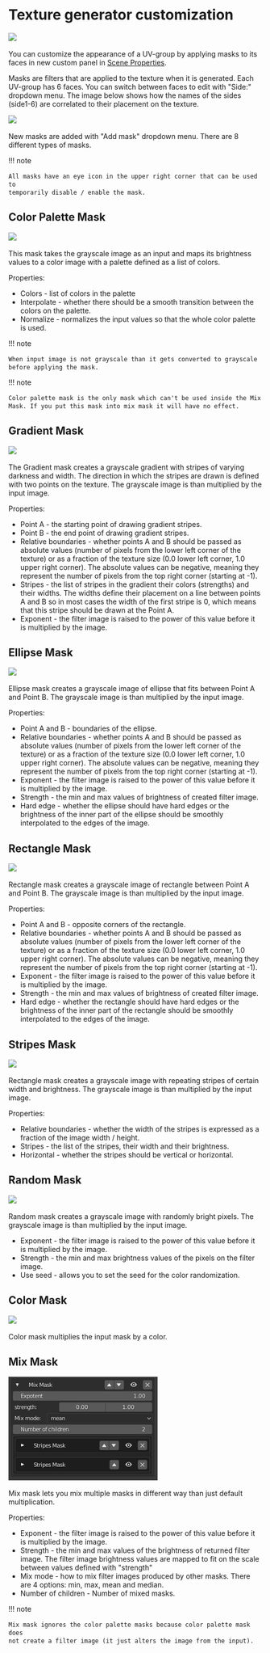 # Texture generator customization

![](../img/customized_uv_groups.png)

You can customize the appearance of a UV-group by applying masks to its faces
in new custom panel in [Scene Properties](../gui_changes/#scene-properties).

Masks are filters that are applied to the texture when it is generated.
Each UV-group has 6 faces. You can switch between faces to edit with
"Side:" dropdown menu. The image below shows how the names of the
sides (side1-6) are correlated to their placement on the texture.

![](../img/faces.png)

New masks are added with "Add mask" dropdown menu. There are 8 different types
of masks.


!!! note

    All masks have an eye icon in the upper right corner that can be used to
    temporarily disable / enable the mask.

## Color Palette Mask
![](../img/color_palette_mask.png)

This mask takes the grayscale image as an input and maps its brightness values
to a color image with a palette defined as a list of colors.

Properties:

- Colors - list of colors in the palette
- Interpolate - whether there should be a smooth transition between the colors
    on the palette.
- Normalize - normalizes the input values so that the whole color palette is
    used.

!!! note

    When input image is not grayscale than it gets converted to grayscale
    before applying the mask.

!!! note

    Color palette mask is the only mask which can't be used inside the Mix
    Mask. If you put this mask into mix mask it will have no effect.



## Gradient Mask
![](../img/gradient_mask.png)

The Gradient mask creates a grayscale gradient with stripes of varying darkness
and width. The direction in which the stripes are drawn is defined with two
points on the texture. The grayscale image is than multiplied by the input image.

Properties:

- Point A - the starting point of drawing gradient stripes.
- Point B - the end point of drawing gradient stripes.
- Relative boundaries - whether points A and B should be passed as absolute
    values (number of pixels from the lower left corner of the texture) or as a
    fraction of the texture size (0.0 lower left corner, 1.0 upper right corner).
    The absolute values can be negative, meaning they represent the number of
    pixels from the top right corner (starting at -1).
- Stripes - the list of stripes in the gradient their colors (strengths) and
    their widths. The widths define their placement on a line between points
    A and B so in most cases the width of the first stripe is 0, which means
    that this stripe should be drawn at the Point A.
- Exponent - the filter image is raised to the power of this value before it
    is multiplied by the image.
## Ellipse Mask
![](../img/ellipse_mask.png)

Ellipse mask creates a grayscale image of ellipse that fits between Point A and
Point B. The grayscale image is than multiplied by the input image.

Properties:

- Point A and B - boundaries of the ellipse.
- Relative boundaries - whether points A and B should be passed as absolute
    values (number of pixels from the lower left corner of the texture) or as a
    fraction of the texture size (0.0 lower left corner, 1.0 upper right corner).
    The absolute values can be negative, meaning they represent the number of
    pixels from the top right corner (starting at -1).
- Exponent - the filter image is raised to the power of this value before it
    is multiplied by the image.
- Strength - the min and max values of brightness of created filter image.
- Hard edge - whether the ellipse should have hard edges or the brightness
    of the inner part of the ellipse should be smoothly interpolated to 
    the edges of the image.



## Rectangle Mask
![](../img/rectangle_mask.png)

Rectangle mask creates a grayscale image of rectangle between Point A and
Point B. The grayscale image is than multiplied by the input image.

Properties:

- Point A and B - opposite corners of the rectangle.
- Relative boundaries - whether points A and B should be passed as absolute
    values (number of pixels from the lower left corner of the texture) or as a
    fraction of the texture size (0.0 lower left corner, 1.0 upper right corner).
    The absolute values can be negative, meaning they represent the number of
    pixels from the top right corner (starting at -1).
- Exponent - the filter image is raised to the power of this value before it
    is multiplied by the image.
- Strength - the min and max values of brightness of created filter image.
- Hard edge - whether the rectangle should have hard edges or the brightness
    of the inner part of the rectangle should be smoothly interpolated to 
    the edges of the image.




## Stripes Mask
![](../img/stripes_mask.png)

Rectangle mask creates a grayscale image with repeating stripes of certain
width and brightness. The grayscale image is than multiplied by the input
image.

Properties:

- Relative boundaries - whether the width of the stripes is expressed as a
    fraction of the image width / height.
- Stripes - the list of the stripes, their width and their brightness.
- Horizontal - whether the stripes should be vertical or horizontal.




## Random Mask
![](../img/random_mask.png)

Random mask creates a grayscale image with randomly bright pixels. The
grayscale image is than multiplied by the input image.

- Exponent - the filter image is raised to the power of this value before it
    is multiplied by the image.
- Strength - the min and max brightness values of the pixels on the filter
    image.
- Use seed - allows you to set the seed for the color randomization.



## Color Mask
![](../img/color_mask.png)

Color mask multiplies the input mask by a color.




## Mix Mask
![](../img/mix_mask.png)

Mix mask lets you mix multiple masks in different way than just default
multiplication. 

Properties:

- Exponent - the filter image is raised to the power of this value before it
    is multiplied by the image.
- Strength - the min and max values of the brightness of returned filter image.
    The filter image brightness values are mapped to fit on the scale between
    values defined with "strength"
- Mix mode - how to mix filter images produced by other masks. There are 4
    options: min, max, mean and median.
- Number of children - Number of mixed masks.

!!! note

    Mix mask ignores the color palette masks because color palette mask does
    not create a filter image (it just alters the image from the input).